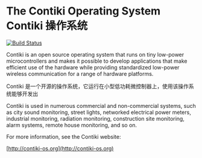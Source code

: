 The Contiki Operating System
Contiki 操作系统
============================

[![Build Status](https://travis-ci.org/contiki-os/contiki.svg?branch=release-3-0)](https://travis-ci.org/contiki-os/contiki/branches)

Contiki is an open source operating system that runs on tiny low-power
microcontrollers and makes it possible to develop applications that
make efficient use of the hardware while providing standardized
low-power wireless communication for a range of hardware platforms.

Contiki 是一个开源的操作系统，它运行在小型低功耗微控制器上，使用该操作系统能够开发出

Contiki is used in numerous commercial and non-commercial systems,
such as city sound monitoring, street lights, networked electrical
power meters, industrial monitoring, radiation monitoring,
construction site monitoring, alarm systems, remote house monitoring,
and so on.

For more information, see the Contiki website:

[http://contiki-os.org](http://contiki-os.org)
